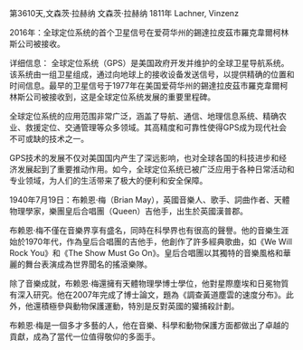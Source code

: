 第3610天,文森茨·拉赫纳
文森茨·拉赫纳 1811年
Lachner, Vinzenz  

2016年：全球定位系统的首个卫星信号在爱荷华州的錫達拉皮茲市羅克韋爾柯林斯公司被接收。

详细信息：
全球定位系统（GPS）是美国政府开发并维护的全球卫星导航系统。该系统由一组卫星组成，通过向地球上的接收设备发送信号，以提供精确的位置和时间信息。最早的卫星信号于1977年在美国爱荷华州的錫達拉皮茲市羅克韋爾柯林斯公司被接收到，这是全球定位系统发展的重要里程碑。

全球定位系统的应用范围非常广泛，涵盖了导航、通信、地理信息系统、精确农业、救援定位、交通管理等众多领域。其高精度和可靠性使得GPS成为现代社会不可或缺的技术之一。

GPS技术的发展不仅对美国国内产生了深远影响，也对全球各国的科技进步和经济发展起到了重要推动作用。如今，全球定位系统已被广泛应用于各种日常活动和专业领域，为人们的生活带来了极大的便利和安全保障。

1940年7月19日：布赖恩·梅（Brian May），英國音樂人、歌手、詞曲作者、天體物理學家，樂團皇后合唱團（Queen）吉他手，出生於英國漢普郡。

布赖恩·梅不僅在音樂界享有盛名，同時在科學界也有很高的聲譽。他的音樂生涯始於1970年代，作為皇后合唱團的吉他手，他創作了許多經典歌曲，如《We Will Rock You》和《The Show Must Go On》。皇后合唱團以其獨特的音樂風格和華麗的舞台表演成為世界聞名的搖滾樂隊。

除了音樂成就，布赖恩·梅還擁有天體物理學博士學位，他對星際塵埃和日冕物質有深入研究。他在2007年完成了博士論文，題為《調查黃道塵雲的速度分布》。此外，他還積極參與動物保護運動，特別是反對英國的獾捕殺計劃。

布赖恩·梅是一個多才多藝的人，他在音樂、科學和動物保護方面都做出了卓越的貢獻，成為了當代一位值得敬仰的多面手。